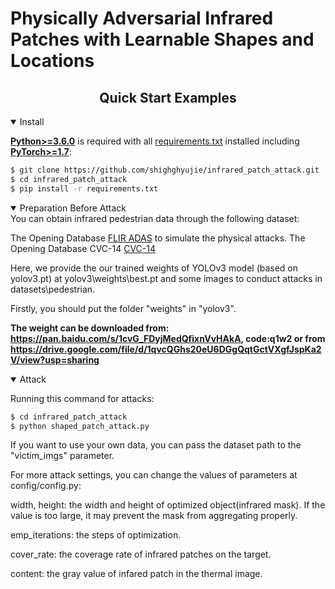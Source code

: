 # Physically Adversarial Infrared Patches with Learnable Shapes and Locations

## <div align="center">Quick Start Examples</div>

<details open>
<summary>Install</summary>
  
[**Python>=3.6.0**](https://www.python.org/) is required with all
[requirements.txt](https://github.com/shighghyujie/infrared_patch_attack/requirements.txt) installed including
[**PyTorch>=1.7**](https://pytorch.org/get-started/locally/):
  
<!-- $ sudo apt update && apt install -y libgl1-mesa-glx libsm6 libxext6 libxrender-dev -->


```bash
$ git clone https://github.com/shighghyujie/infrared_patch_attack.git
$ cd infrared_patch_attack
$ pip install -r requirements.txt
```

</details>

<details open>
<summary>Preparation Before Attack</summary>
  You can obtain infrared pedestrian data through the following dataset:

  The Opening Database [FLIR ADAS](https://www.flir.com/oem/adas/adas-dataset-form/) to simulate the physical attacks.
  The Opening Database CVC-14 [CVC-14](http://adas.cvc.uab.es/webfiles/datasets/CVC-14-Visible-Fir-Day-Night/CVC-14.rar)
  
  Here, we provide the our trained weights of YOLOv3 model (based on yolov3.pt) at yolov3\weights\best.pt and some images to conduct attacks in datasets\pedestrian.
  
  Firstly, you should put the folder "weights" in "yolov3".
  
  **The weight can be downloaded from: https://pan.baidu.com/s/1cvG_FDyjMedQfixnVvHAkA, code:q1w2 or from https://drive.google.com/file/d/1qvcQGhs20eU6DGgQqtGctVXgfJspKa2V/view?usp=sharing**
</details>

<details open>
<summary>Attack</summary>

Running this command for attacks:
```bash
$ cd infrared_patch_attack
$ python shaped_patch_attack.py
```

If you want to use your own data, you can pass the dataset path to the "victim_imgs" parameter.

For more attack settings, you can change the values of parameters at config/config.py:

width, height:  the width and height of optimized object(infrared mask). If the value is too large, it may prevent the mask from aggregating properly.

emp_iterations: the steps of optimization.

cover_rate:     the coverage rate of infrared patches on the target.

content:        the gray value of infared patch in the thermal image.
